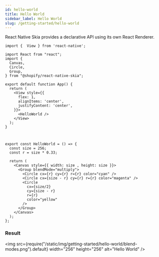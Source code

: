 ```yaml
---
id: hello-world
title: Hello World
sidebar_label: Hello World
slug: /getting-started/hello-world
---
```


React Native Skia provides a declarative API using its own React Renderer.

```tsx twoslash
import {  View } from 'react-native';

import React from "react";
import {
  Canvas,
  Circle,
  Group,
} from "@shopify/react-native-skia";

export default function App() {
  return (
    <View style={{
      flex: 1,
      alignItems: 'center',
      justifyContent: 'center',
    }}>
      <HelloWorld />
    </View>
  );
}



export const HelloWorld = () => {
  const size = 256;
  const r = size * 0.33;

  return (
    <Canvas style={{ width: size , height: size }}>
      <Group blendMode="multiply">
        <Circle cx={r} cy={r} r={r} color="cyan" />
        <Circle cx={size - r} cy={r} r={r} color="magenta" />
        <Circle
          cx={size/2}
          cy={size - r}
          r={r}
          color="yellow"
        />
      </Group>
    </Canvas>
  );
};
```

### Result

<img src={require("/static/img/getting-started/hello-world/blend-modes.png").default} width="256" height="256" alt="Hello World" />